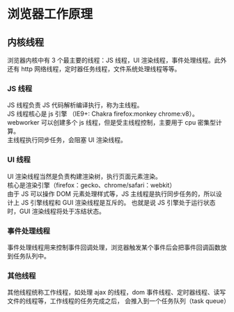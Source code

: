 <!--
 * @Author: 鱼小柔
 * @Date: 2021-04-05 18:20:54
 * @LastEditors: your name
 * @LastEditTime: 2021-04-08 14:12:16
 * @Description: file content
-->

# 浏览器工作原理

## 内核线程

浏览器内核中有 3 个最主要的线程：JS 线程，UI 渲染线程，事件处理线程。此外还有 http 网络线程，定时器任务线程，文件系统处理线程等等。

### JS 线程

JS 线程负责 JS 代码解析编译执行，称为主线程。<br>
JS 线程核心是 js 引擎 （IE9+: Chakra firefox:monkey chrome:v8）。<br>
webworker 可以创建多个 js 线程，但是受主线程控制，主要用于 cpu 密集型计算。<br>
主线程执行同步任务，会阻塞 UI 渲染线程。

### UI 线程

UI 渲染线程当然是负责构建渲染树，执行页面元素渲染。<br>
核心是渲染引擎（firefox：gecko、chrome/safari：webkit）<br>
由于 JS 可以操作 DOM 元素处理样式等，JS 主线程是执行同步任务的，所以设计上 JS 引擎线程和 GUI 渲染线程是互斥的。 也就是说 JS 引擎处于运行状态时，GUI 渲染线程将处于冻结状态。

### 事件处理线程

事件处理线程用来控制事件回调处理，浏览器触发某个事件后会把事件回调函数放到任务队列中。

### 其他线程

其他线程统称工作线程，如处理 ajax 的线程，dom 事件线程、定时器线程、读写文件的线程等，工作线程的任务完成之后， 会推入到一个任务队列（task queue）
